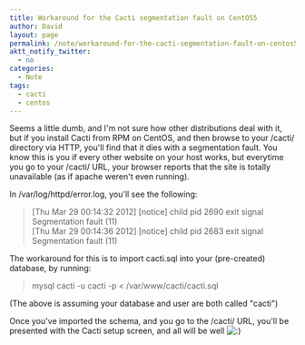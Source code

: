 ```yaml
---
title: Workaround for the Cacti segmentation fault on CentOS5
author: David
layout: page
permalink: /note/workaround-for-the-cacti-segmentation-fault-on-centos5/
aktt_notify_twitter:
  - no
categories:
  - Note
tags:
  - cacti
  - centos
---
```

Seems a little dumb, and I'm not sure how other distributions deal with it, but if you install Cacti from RPM on CentOS, and then browse to your /cacti/ directory via HTTP, you'll find that it dies with a segmentation fault. You know this is you if every other website on your host works, but everytime you go to your /cacti/ URL, your browser reports that the site is totally unavailable (as if apache weren't even running).

In /var/log/httpd/error.log, you'll see the following:

> \[Thu Mar 29 00:14:32 2012\] \[notice\] child pid 2690 exit signal Segmentation fault (11)  
> \[Thu Mar 29 00:14:36 2012\] \[notice\] child pid 2683 exit signal Segmentation fault (11)

The workaround for this is to import cacti.sql into your (pre-created) database, by running:

> mysql cacti -u cacti -p < /var/www/cacti/cacti.sql

(The above is assuming your database and user are both called "cacti")

Once you've imported the schema, and you go to the /cacti/ URL, you'll be presented with the Cacti setup screen, and all will be well <img src="https://www.funkypenguin.co.nz/wp-includes/images/smilies/icon_smile.gif" alt=":)" class="wp-smiley" />
